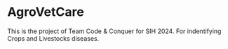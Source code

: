 # AgroVetCare
This is the project of Team Code & Conquer for SIH 2024. 
For indentifying Crops and Livestocks diseases.